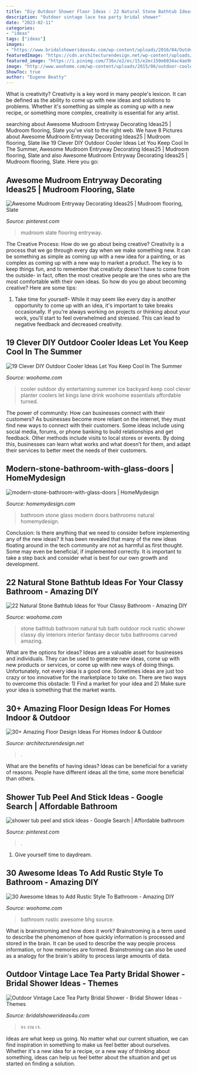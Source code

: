 ```yaml
---
title: "Diy Outdoor Shower Floor Ideas : 22 Natural Stone Bathtub Ideas For Your Classy Bathroom"
description: "Outdoor vintage lace tea party bridal shower"
date: "2023-02-11"
categories:
- "ideas"
tags: ["ideas"]
images:
- "https://www.bridalshowerideas4u.com/wp-content/uploads/2016/04/Outdoor-Vintage-Lace-Tea-Party-Bridal-Shower-Parasol-Art.jpg"
featuredImage: "https://cdn.architecturendesign.net/wp-content/uploads/2015/08/AD-Indoor-Outdoor-Floor-Design-Ideas-21.jpg"
featured_image: "https://i.pinimg.com/736x/e2/ec/15/e2ec150e6034ac4ae904fcb44e78e519.jpg"
image: "http://www.woohome.com/wp-content/uploads/2015/06/outdoor-cooler-ideas-woohome-14.jpg"
ShowToc: true
author: "Eugene Beatty"
---
```



What is creativity?
Creativity is a key word in many people's lexicon. It can be defined as the ability to come up with new ideas and solutions to problems. Whether it's something as simple as coming up with a new recipe, or something more complex, creativity is essential for any artist.

	

		
searching about Awesome Mudroom Entryway Decorating Ideas25 | Mudroom flooring, Slate you've visit to the right web. We have 8 Pictures about Awesome Mudroom Entryway Decorating Ideas25 | Mudroom flooring, Slate like 19 Clever DIY Outdoor Cooler Ideas Let You Keep Cool In The Summer, Awesome Mudroom Entryway Decorating Ideas25 | Mudroom flooring, Slate and also Awesome Mudroom Entryway Decorating Ideas25 | Mudroom flooring, Slate. Here you go:
		
    
## Awesome Mudroom Entryway Decorating Ideas25 | Mudroom Flooring, Slate

<img loading=lazy src="https://i.pinimg.com/736x/21/dd/15/21dd15a2714c47e1234791253548b34d.jpg" onerror="this.onerror=null;this.src='https://tse2.mm.bing.net/th?id=OIP.KTR-qs68aGBrS5KSC_ICigHaLH&amp;pid=15.1';" alt="Awesome Mudroom Entryway Decorating Ideas25 | Mudroom flooring, Slate">

_Source: pinterest.com_

>mudroom slate flooring entryway. 

	

The Creative Process: How do we go about being creative?
Creativity is a process that we go through every day when we make something new. It can be something as simple as coming up with a new idea for a painting, or as complex as coming up with a new way to market a product. The key is to keep things fun, and to remember that creativity doesn't have to come from the outside- in fact, often the most creative people are the ones who are the most comfortable with their own ideas. So how do you go about becoming creative? Here are some tips: 
1) Take time for yourself- While it may seem like every day is another opportunity to come up with an idea, it's important to take breaks occasionally. If you're always working on projects or thinking about your work, you'll start to feel overwhelmed and stressed. This can lead to negative feedback and decreased creativity.

    
## 19 Clever DIY Outdoor Cooler Ideas Let You Keep Cool In The Summer

<img loading=lazy src="http://www.woohome.com/wp-content/uploads/2015/06/outdoor-cooler-ideas-woohome-14.jpg" onerror="this.onerror=null;this.src='https://tse3.mm.bing.net/th?id=OIP.fzLKgrsi-p-2oY4n3SMD1QHaK4&amp;pid=15.1';" alt="19 Clever DIY Outdoor Cooler Ideas Let You Keep Cool In The Summer">

_Source: woohome.com_

>cooler outdoor diy entertaining summer ice backyard keep cool clever planter coolers let kings lane drink woohome essentials affordable turned. 

	

The power of community: How can businesses connect with their customers?
As businesses become more reliant on the internet, they must find new ways to connect with their customers. Some ideas include using social media, forums, or phone banking to build relationships and get feedback. Other methods include visits to local stores or events. By doing this, businesses can learn what works and what doesn’t for them, and adapt their services to better meet the needs of their customers.

    
## Modern-stone-bathroom-with-glass-doors | HomeMydesign

<img loading=lazy src="https://homemydesign.com/wp-content/uploads/2016/05/modern-stone-bathroom-with-glass-doors.jpg" onerror="this.onerror=null;this.src='https://tse2.mm.bing.net/th?id=OIP.oS3O8IIu9y938pqzNxtJXgHaJ4&amp;pid=15.1';" alt="modern-stone-bathroom-with-glass-doors | HomeMydesign">

_Source: homemydesign.com_

>bathroom stone glass modern doors bathrooms natural homemydesign. 

	

Conclusion: Is there anything that we need to consider before implementing any of the new ideas?
It has been revealed that many of the new ideas floating around in the tech community are not as harmful as first thought. Some may even be beneficial, if implemented correctly. It is important to take a step back and consider what is best for our own growth and development.

    
## 22 Natural Stone Bathtub Ideas For Your Classy Bathroom - Amazing DIY

<img loading=lazy src="http://www.woohome.com/wp-content/uploads/2014/04/stone-bathtub-design-ideas-6.jpg" onerror="this.onerror=null;this.src='https://tse4.mm.bing.net/th?id=OIP.oITMoZHQQ10_Xb0fHH6e7AHaLQ&amp;pid=15.1';" alt="22 Natural Stone Bathtub Ideas for Your Classy Bathroom - Amazing DIY">

_Source: woohome.com_

>stone bathtub bathroom natural tub bath outdoor rock rustic shower classy diy interiors interior fantasy decor tubs bathrooms carved amazing. 

	

What are the options for ideas?
Ideas are a valuable asset for businesses and individuals. They can be used to generate new ideas, come up with new products or services, or come up with new ways of doing things. Unfortunately, not every idea is a good one. Sometimes ideas are just too crazy or too innovative for the marketplace to take on. There are two ways to overcome this obstacle: 1) Find a market for your idea and 2) Make sure your idea is something that the market wants.

    
## 30+ Amazing Floor Design Ideas For Homes Indoor &amp; Outdoor

<img loading=lazy src="https://cdn.architecturendesign.net/wp-content/uploads/2015/08/AD-Indoor-Outdoor-Floor-Design-Ideas-21.jpg" onerror="this.onerror=null;this.src='https://tse2.mm.bing.net/th?id=OIP.K8DN2tCv0pbdZ-JeeS_u-gHaLH&amp;pid=15.1';" alt="30+ Amazing Floor Design Ideas For Homes Indoor &amp; Outdoor">

_Source: architecturendesign.net_

>. 

	

What are the benefits of having ideas?
Ideas can be beneficial for a variety of reasons. People have different ideas all the time, some more beneficial than others.

    
## Shower Tub Peel And Stick Ideas - Google Search | Affordable Bathroom

<img loading=lazy src="https://i.pinimg.com/736x/e2/ec/15/e2ec150e6034ac4ae904fcb44e78e519.jpg" onerror="this.onerror=null;this.src='https://tse2.mm.bing.net/th?id=OIP.y215TI_tucETibBpHHfOEwHaLK&amp;pid=15.1';" alt="shower tub peel and stick ideas - Google Search | Affordable bathroom">

_Source: pinterest.com_

>. 

	

1. Give yourself time to daydream.

    
## 30 Awesome Ideas To Add Rustic Style To Bathroom - Amazing DIY

<img loading=lazy src="https://www.woohome.com/wp-content/uploads/2017/07/Add-Rustic-Feel-to-Bathroom-4.jpg" onerror="this.onerror=null;this.src='https://tse3.mm.bing.net/th?id=OIP.PTlBs3w5Msq7nCP71zdslwHaLK&amp;pid=15.1';" alt="30 Awesome Ideas to Add Rustic Style To Bathroom - Amazing DIY">

_Source: woohome.com_

>bathroom rustic awesome bhg source. 

	

What is brainstroming and how does it work?
Brainstroming is a term used to describe the phenomenon of how quickly information is processed and stored in the brain. It can be used to describe the way people process information, or how memories are formed. Brainstroming can also be used as a analogy for the brain's ability to process large amounts of data.

    
## Outdoor Vintage Lace Tea Party Bridal Shower - Bridal Shower Ideas - Themes

<img loading=lazy src="https://www.bridalshowerideas4u.com/wp-content/uploads/2016/04/Outdoor-Vintage-Lace-Tea-Party-Bridal-Shower-Parasol-Art.jpg" onerror="this.onerror=null;this.src='https://tse3.mm.bing.net/th?id=OIP.22LaBHcSJdBksxYbCh-L6wHaLH&amp;pid=15.1';" alt="Outdoor Vintage Lace Tea Party Bridal Shower - Bridal Shower Ideas - Themes">

_Source: bridalshowerideas4u.com_

>ยง งาน เจ. 

	

Ideas are what keep us going. No matter what our current situation, we can find inspiration in something to make us feel better about ourselves. Whether it's a new idea for a recipe, or a new way of thinking about something, ideas can help us feel better about the situation and get us started on finding a solution.

